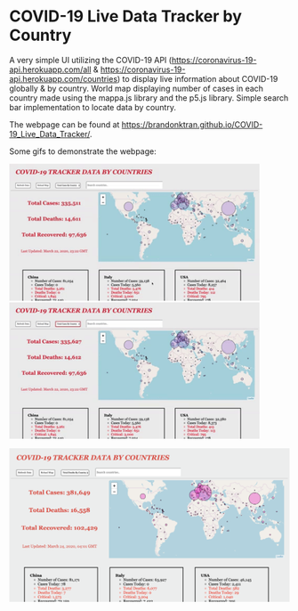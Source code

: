 # COVID-19 Live Data Tracker by Country

A very simple UI utilizing the COVID-19 API (https://coronavirus-19-api.herokuapp.com/all & https://coronavirus-19-api.herokuapp.com/countries) to display live information about COVID-19 globally & by country. World map displaying number of cases in each country made using the mappa.js library and the p5.js library. Simple search bar implementation to locate data by country.

The webpage can be found at https://brandonktran.github.io/COVID-19_Live_Data_Tracker/.


Some gifs to demonstrate the webpage:

<img src="images/map1.gif" alt="HTML5 Icon" width="450">  <img src="images/search1.gif" alt="HTML5 Icon" width="450">


<img src="images/website.png" alt="HTML5 Icon" width="940">






